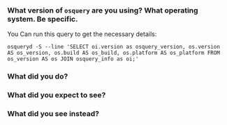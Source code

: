 <!--

Thanks for filing an issue! If this is a question or feature request, just delete
everything here and write out the request, providing as much context as you can.

If this is a usage question and not a bug report, consider asking it in one of our community supported channel. 

Slack: https://osquery-slack.herokuapp.com/
Stack Overflow: https://area51.stackexchange.com/proposals/117450/osquery
Reddit: https://www.reddit.com/r/osquery/

-->

### What version of `osquery` are you using? What operating system. Be specific.
You Can run this query to get the necessary details: 
```
osqueryd -S --line 'SELECT oi.version as osquery_version, os.version AS os_version, os.build AS os_build, os.platform AS os_platform FROM os_version AS os JOIN osquery_info as oi;'
```

### What did you do?

### What did you expect to see?

### What did you see instead?
